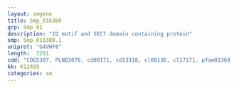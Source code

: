 ```yaml
---
layout: smgene
title: Smp_016380
grp: Smp_01
description: "IQ motif and SEC7 domain containing protein"
smp: Smp_016380.1
uniprot: "G4VHF8"
length:  3201
cdd: "COG5307, PLN03076, cd00171, cd13318, cl00136, cl17171, pfam01369, smart00222"
kk: K12495
categories: sm
---
```

